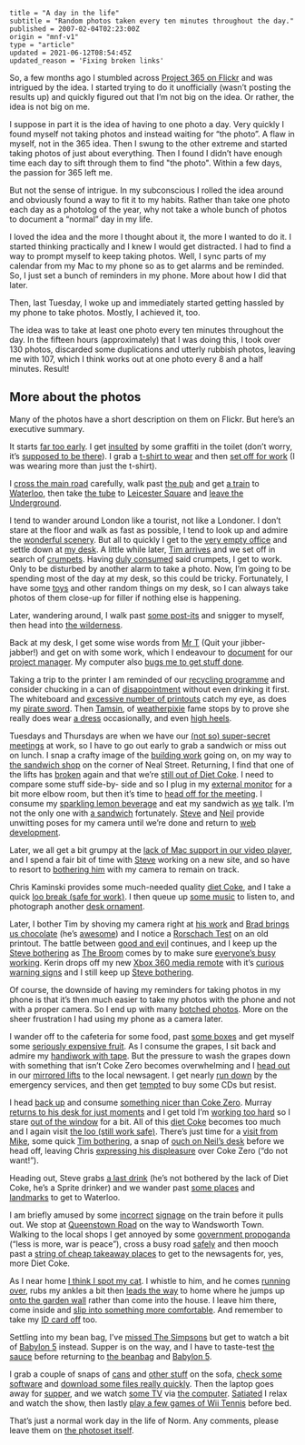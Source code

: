 ```
title = "A day in the life"
subtitle = "Random photos taken every ten minutes throughout the day."
published = 2007-02-04T02:23:00Z
origin = "mnf-v1"
type = "article"
updated = 2021-06-12T08:54:45Z
updated_reason = 'Fixing broken links'
```

So, a few months ago I stumbled across 
[Project 365 on Flickr](https://www.flickr.com/groups/project_365/)
and was intrigued by the idea. I started trying to do it unofficially (wasn’t
posting the results up) and quickly figured out that I’m not big on the idea.
Or rather, the idea is not big on me.

I suppose in part it is the idea of having to one photo a day. Very quickly I
found myself not taking photos and instead waiting for “the photo”. A flaw in
myself, not in the 365 idea. Then I swung to the other extreme and started
taking photos of just about everything. Then I found I didn’t have enough time
each day to sift through them to find "the photo". Within a few days, the
passion for 365 left me.

But not the sense of intrigue. In my subconscious I rolled the idea around and
obviously found a way to fit it to my habits. Rather than take one photo each
day as a photolog of the year, why not take a whole bunch of photos to
document a “normal” day in my life.

I loved the idea and the more I thought about it, the more I wanted to do it.
I started thinking practically and I knew I would get distracted. I had to
find a way to prompt myself to keep taking photos. Well, I sync parts of my
calendar from my Mac to my phone so as to get alarms and be reminded. So, I
just set a bunch of reminders in my phone. More about how I did that later.

Then, last Tuesday, I woke up and immediately started getting hassled by my
phone to take photos. Mostly, I achieved it, too.

The idea was to take at least one photo every ten minutes throughout the day.
In the fifteen hours (approximately) that I was doing this, I took over 130
photos, discarded some duplications and utterly rubbish photos, leaving me
with 107, which I think works out at one photo every 8 and a half minutes.
Result!


## More about the photos

Many of the photos have a short description on them on Flickr. But here’s an executive summary.


It starts
[far too early](https://www.flickr.com/photos/mn_francis/378813936/).
I get [insulted](https://www.flickr.com/photos/mn_francis/378862571/)
by some graffiti in the toilet (don’t worry, it’s 
[supposed to be there](https://www.flickr.com/photos/mn_francis/sets/591614/)).
I grab a [t-shirt to wear](https://www.flickr.com/photos/mn_francis/378862459/)
and then [set off for work](https://www.flickr.com/photos/mn_francis/378862330/)
(I was wearing more than just the t-shirt).

I [cross the main road](https://www.flickr.com/photos/mn_francis/378862210/)
carefully, walk past [the pub](https://www.flickr.com/photos/mn_francis/379045900/)
and get [a train](https://www.flickr.com/photos/mn_francis/379046058/)
to [Waterloo](https://www.flickr.com/photos/mn_francis/379046158/),
then take [the tube](https://www.flickr.com/photos/mn_francis/379046269/)
to [Leicester Square](https://www.flickr.com/photos/mn_francis/379046371/)
and [leave the Underground](https://www.flickr.com/photos/mn_francis/379046527/).

I tend to wander around London like a tourist, not like a Londoner. I don’t
stare at the floor and walk as fast as possible, I tend to look up and admire
the [wonderful scenery](https://www.flickr.com/photos/mn_francis/379046635/).
But all to quickly I get to the [very empty office](https://www.flickr.com/photos/mn_francis/379046750/)
and settle down at [my desk](https://www.flickr.com/photos/mn_francis/379046863/).
A little while later, [Tim arrives](https://www.flickr.com/photos/mn_francis/379046973/)
and we set off in search of [crumpets](https://www.flickr.com/photos/mn_francis/379047077/).
Having [duly consumed](https://www.flickr.com/photos/mn_francis/379047168/)
said crumpets, I get to work. Only to be disturbed by another alarm to take a
photo. Now, I’m going to be spending most of the day at my desk, so this could
be tricky. Fortunately, I have some [toys](https://www.flickr.com/photos/mn_francis/379047256/)
and other random things on my desk, so I can always take photos of them
close-up for filler if nothing else is happening.

Later, wandering around, I walk past [some post-its](https://www.flickr.com/photos/mn_francis/379047355/)
and snigger to myself, then head into [the wilderness](https://www.flickr.com/photos/mn_francis/379047472/).

Back at my desk, I get some wise words from
[Mr T](https://www.flickr.com/photos/mn_francis/379047595/)
(Quit your jibber- jabber!)
and get on with some work, which I endeavour to [document](https://www.flickr.com/photos/mn_francis/379047705/)
for our [project manager](https://www.flickr.com/photos/mn_francis/379047856/).
My computer also [bugs me to get stuff done](https://www.flickr.com/photos/mn_francis/379047968/).

Taking a trip to the printer I am reminded of our [recycling programme](https://www.flickr.com/photos/mn_francis/379048075/)
and consider chucking in a can of [disappointment](https://www.flickr.com/photos/mn_francis/379048176/)
without even drinking it first. The whiteboard and [excessive number of printouts](https://www.flickr.com/photos/mn_francis/379048258/)
catch my eye, as does my [pirate sword](https://www.flickr.com/photos/mn_francis/379048379/).
Then [Tamsin](https://web.archive.org/web/2007033100000/http://www.tamsin.com/),
of [weatherpixie](https://web.archive.org/web/2007033100000/http://www.weatherpixie.com/)
fame stops by to prove she really does wear [a dress](https://www.flickr.com/photos/mn_francis/379048484/)
occasionally, and even [high heels](https://www.flickr.com/photos/mn_francis/379048627/).

Tuesdays and Thursdays are when we have our [(not so) super-secret meetings](http://twitter.com/cackhanded/statuses/2630813)
at work, so I have to go out early to grab a sandwich or miss out on lunch. I
snap a crafty image of the [building work](https://www.flickr.com/photos/mn_francis/379048803/)
going on, on my way to [the sandwich shop](https://www.flickr.com/photos/mn_francis/379048975/)
on the corner of Neal Street. Returning, I find that one of the lifts has 
[broken](https://www.flickr.com/photos/mn_francis/379049073/)
again and that we’re [still out of Diet Coke](https://www.flickr.com/photos/mn_francis/379049178/).
I need to compare some stuff side-by- side and so I plug in my [external monitor](https://www.flickr.com/photos/mn_francis/379049265/)
for a bit more elbow room, but then it’s time to [head off for the meeting](https://www.flickr.com/photos/mn_francis/379049370/).
I consume my [sparkling lemon beverage](https://www.flickr.com/photos/mn_francis/379049459/)
and eat my sandwich as [we](https://www.flickr.com/photos/mn_francis/379049566/)
talk. I’m not the only one with [a sandwich](https://www.flickr.com/photos/mn_francis/379049662/)
fortunately.
[Steve](https://www.flickr.com/photos/mn_francis/379049784/)
and [Neil](https://www.flickr.com/photos/mn_francis/379049873/)
provide unwitting poses for my camera until we’re done and return to 
[web development](https://www.flickr.com/photos/mn_francis/379049980/).

Later, we all get a bit grumpy at the 
[lack of Mac support in our video player](https://www.flickr.com/photos/mn_francis/379050092/),
and I spend a fair bit of time with [Steve](https://www.flickr.com/photos/mn_francis/379050182/)
working on a new site, and so have to resort to [bothering him](https://www.flickr.com/photos/mn_francis/379050253/)
with my camera to remain on track.

Chris Kaminski provides some much-needed quality [diet Coke](https://www.flickr.com/photos/mn_francis/379050342/),
and I take a quick [loo break (safe for work)](https://www.flickr.com/photos/mn_francis/379050440/).
I then queue up [some music](https://www.flickr.com/photos/mn_francis/379050539/)
to listen to, and photograph another [desk ornament](https://www.flickr.com/photos/mn_francis/379050635/).

Later, I bother Tim by shoving my camera right at [his work](https://www.flickr.com/photos/mn_francis/379050721/in/photostream/)
and [Brad brings us chocolate](https://www.flickr.com/photos/mn_francis/379050839/)
(he’s [awesome](https://www.flickr.com/photos/mn_francis/tags/theawesomeposeofbradleywright/))
and I notice a [Rorschach Test](https://www.flickr.com/photos/mn_francis/379050943/)
on an old printout.
The battle between [good and evil](https://www.flickr.com/photos/mn_francis/379051080/)
continues, and I keep up the [Steve bothering](https://www.flickr.com/photos/mn_francis/379051196/)
as [The Broom](https://www.flickr.com/photos/mn_francis/379051328/)
comes by to make sure [everyone’s busy working](https://www.flickr.com/photos/mn_francis/379051417/).
Kerin drops off my new [Xbox 360 media remote](https://www.flickr.com/photos/mn_francis/379051678/)
with it’s [curious warning signs](https://www.flickr.com/photos/mn_francis/379051534/)
and I still keep up [Steve bothering](https://www.flickr.com/photos/mn_francis/379051874/).

Of course, the downside of having my reminders for taking photos in my phone
is that it’s then much easier to take my photos with the phone and not with a
proper camera. So I end up with many [botched photos](https://www.flickr.com/photos/mn_francis/379051996/).
More on the sheer frustration I had using my phone as a camera later.

I wander off to the cafeteria for some food, past [some boxes](https://www.flickr.com/photos/mn_francis/379052116/)
and get myself some [seriously expensive fruit](https://www.flickr.com/photos/mn_francis/379052254/).
As I consume the grapes, I sit back and admire my [handiwork with tape](https://www.flickr.com/photos/mn_francis/379052386/).
But the pressure to wash the grapes down with something that isn’t Coke Zero
becomes overwhelming and I [head out](https://www.flickr.com/photos/mn_francis/379052479/)
in our [mirrored lifts](https://www.flickr.com/photos/mn_francis/379052606/)
to the local newsagent. I get nearly [run down](https://www.flickr.com/photos/mn_francis/379052729/)
by the emergency services, and then get [tempted](https://www.flickr.com/photos/mn_francis/379052934/)
to buy some CDs but resist.

I head [back up](https://www.flickr.com/photos/mn_francis/379053063/)
and consume [something nicer than Coke Zero](https://www.flickr.com/photos/mn_francis/379053204/).
Murray [returns to his desk for just moments](https://www.flickr.com/photos/mn_francis/379053302/)
and I get told I’m [working too hard](https://www.flickr.com/photos/mn_francis/379053477/)
so I stare [out of the window](https://www.flickr.com/photos/mn_francis/379053606/)
for a bit. All of this [diet Coke](https://www.flickr.com/photos/mn_francis/379053753/)
becomes too much and I again visit [the loo (still work safe)](https://www.flickr.com/photos/mn_francis/379053879/).
There’s just time for a [visit from Mike](https://www.flickr.com/photos/mn_francis/379053992/),
some quick [Tim bothering](https://www.flickr.com/photos/mn_francis/379054125/),
a snap of [ouch on Neil’s desk](https://www.flickr.com/photos/mn_francis/379054253/)
before we head off, leaving Chris [expressing his displeasure](https://www.flickr.com/photos/mn_francis/379054371/)
over Coke Zero (“do not want!”).

Heading out, Steve grabs [a last drink](https://www.flickr.com/photos/mn_francis/379054498/)
(he’s not bothered by the lack of Diet Coke, he’s a Sprite drinker) and we
wander past [some places](https://www.flickr.com/photos/mn_francis/379054681/)
and [landmarks](https://www.flickr.com/photos/mn_francis/379054818/)
to get to Waterloo.

I am briefly amused by some [incorrect](https://www.flickr.com/photos/mn_francis/379054974/)
[signage](https://www.flickr.com/photos/mn_francis/379055139/)
on the train before it pulls out. We stop at [Queenstown Road](https://www.flickr.com/photos/mn_francis/379055363/)
on the way to Wandsworth Town. Walking to the local shops I get annoyed
by some [government propoganda](https://www.flickr.com/photos/mn_francis/379055483/)
(“less is more, war is peace”),
cross a busy road [safely](https://www.flickr.com/photos/mn_francis/379055570/)
and then mooch past a [string of cheap takeaway places](https://www.flickr.com/photos/mn_francis/379055704/)
to get to the newsagents for, yes, more Diet Coke.

As I near home [I think I spot my cat](https://www.flickr.com/photos/mn_francis/379055841/).
I whistle to him, and he comes [running over](https://www.flickr.com/photos/mn_francis/379055974/),
rubs my ankles a bit then [leads the way](https://www.flickr.com/photos/mn_francis/379056090/)
to home where he jumps up [onto the garden wall](https://www.flickr.com/photos/mn_francis/379056238/)
rather than come into the house. I leave him there, come inside and 
[slip into something more comfortable](https://www.flickr.com/photos/mn_francis/379056392/).
And remember to take my [ID card off](https://www.flickr.com/photos/mn_francis/379056503/) too.

Settling into my bean bag, I’ve [missed The Simpsons](https://www.flickr.com/photos/mn_francis/379056612/)
but get to watch a bit of [Babylon 5](https://www.flickr.com/photos/mn_francis/379056762/)
instead. Supper is on the way, and I have to taste-test [the sauce](https://www.flickr.com/photos/mn_francis/379057002/)
before returning to [the beanbag](https://www.flickr.com/photos/mn_francis/379057050/)
and [Babylon 5](https://www.flickr.com/photos/mn_francis/379057081/).

I grab a couple of snaps of [cans](https://www.flickr.com/photos/mn_francis/379057112/)
and [other stuff](https://www.flickr.com/photos/mn_francis/379057177/)
on the sofa, [check some software](https://www.flickr.com/photos/mn_francis/379057227/)
and [download some files really quickly](https://www.flickr.com/photos/mn_francis/379057255/).
Then the laptop goes away for [supper](https://www.flickr.com/photos/mn_francis/379057305/),
and we watch [some TV](https://www.flickr.com/photos/mn_francis/379057381/)
via [the computer](https://www.flickr.com/photos/mn_francis/379057439/). 
[Satiated](https://www.flickr.com/photos/mn_francis/379057486/)
I relax and watch the show, then lastly [play a few games of Wii Tennis](https://www.flickr.com/photos/mn_francis/379057567/)
before bed.

That’s just a normal work day in the life of Norm. Any comments, please leave
them on [the photoset itself](https://www.flickr.com/photos/mn_francis/sets/72157594516300471/).
